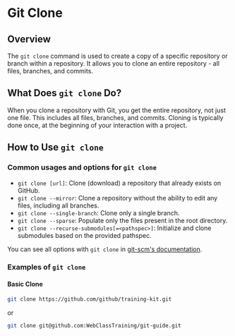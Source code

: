# Git Clone

## Overview

The `git clone` command is used to create a copy of a specific repository or branch within a repository. It allows you to clone an entire repository - all files, branches, and commits.

## What Does `git clone` Do?

When you clone a repository with Git, you get the entire repository, not just one file. This includes all files, branches, and commits. Cloning is typically done once, at the beginning of your interaction with a project.

## How to Use `git clone`

### Common usages and options for `git clone`

- `git clone [url]`: Clone (download) a repository that already exists on GitHub.
- `git clone --mirror`: Clone a repository without the ability to edit any files, including all branches.
- `git clone --single-branch`: Clone only a single branch.
- `git clone --sparse`: Populate only the files present in the root directory.
- `git clone --recurse-submodules[=<pathspec>]`: Initialize and clone submodules based on the provided pathspec.

You can see all options with `git clone` in [git-scm's documentation](https://git-scm.com/docs/git-clone).

### Examples of `git clone`

#### Basic Clone

```bash
git clone https://github.com/github/training-kit.git

```
or

```bash
git clone git@github.com:WebClassTraining/git-guide.git
```

